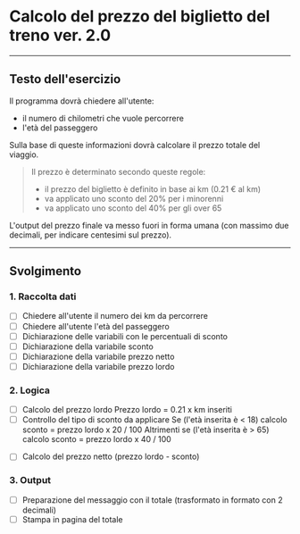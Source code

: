 # Calcolo del prezzo del biglietto del treno ver. 2.0

---

## Testo dell'esercizio

Il programma dovrà chiedere all'utente:

- il numero di chilometri che vuole percorrere
- l'età del passeggero

Sulla base di queste informazioni dovrà calcolare il prezzo totale del viaggio.

> Il prezzo è determinato secondo queste regole:
>
> - il prezzo del biglietto è definito in base ai km (0.21 € al km)
> - va applicato uno sconto del 20% per i minorenni
> - va applicato uno sconto del 40% per gli over 65

L'output del prezzo finale va messo fuori in forma umana (con massimo due decimali, per indicare centesimi sul prezzo).

---

## Svolgimento

### 1. Raccolta dati

- [ ] Chiedere all'utente il numero dei km da percorrere
- [ ] Chiedere all'utente l'età del passeggero
- [ ] Dichiarazione delle variabili con le percentuali di sconto
- [ ] Dichiarazione della variabile sconto
- [ ] Dichiarazione della variabile prezzo netto
- [ ] Dichiarazione della variabile prezzo lordo

### 2. Logica

- [ ] Calcolo del prezzo lordo
      Prezzo lordo = 0.21 x km inseriti
- [ ] Controllo del tipo di sconto da applicare
    Se (l'età inserita è < 18)
    calcolo sconto = prezzo lordo x 20 / 100
    Altrimenti se (l'età inserita è > 65)
    calcolo sconto = prezzo lordo x 40 / 100
<!-- Altrimenti
    calcolo sconto = prezzo lordo * 0 / 100 -->
- [ ] Calcolo del prezzo netto (prezzo lordo - sconto)

### 3. Output

- [ ] Preparazione del messaggio con il totale (trasformato in formato con 2 decimali)
- [ ] Stampa in pagina del totale
